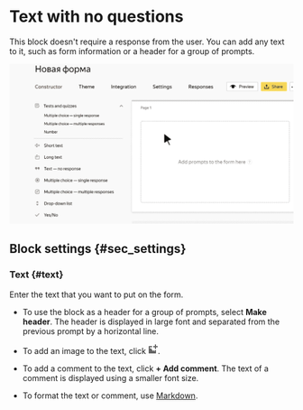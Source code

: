 # Text with no questions

This block doesn't require a response from the user. You can add any text to it, such as form information or a header for a group of prompts.

![](../../_assets/forms/tutorial-no-question.gif)

## Block settings {#sec_settings}

### Text {#text}

Enter the text that you want to put on the form.
- To use the block as a header for a group of prompts, select **Make header**. The header is displayed in large font and separated from the previous prompt by a horizontal line.

- To add an image to the text, click ![](../../_assets/forms/add-picture.png).

- To add a comment to the text, click **+ Add comment**. The text of a comment is displayed using a smaller font size.

- To format the text or comment, use [Markdown](../appearance.md#section_pzm_m1j_j3b).
